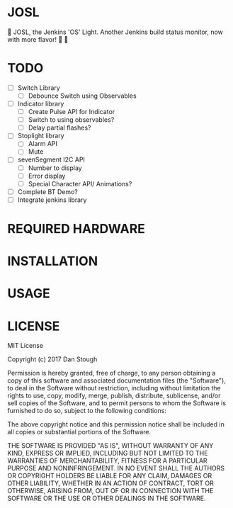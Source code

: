 # JOSL
:rotating_light: JOSL, the Jenkins 'OS' Light. Another Jenkins build status monitor, now with more flavor! :cake: :vertical_traffic_light:

# TODO

* [ ] Switch Library
    * [ ] Debounce Switch using Observables
* [ ] Indicator library
    * [ ] Create Pulse API for Indicator
    * [ ] Switch to using observables?
    * [ ] Delay partial flashes?
* [ ] Stoplight library
    * [ ] Alarm API
    * [ ] Mute
* [ ] sevenSegment I2C API
    * [ ] Number to display
    * [ ] Error display
    * [ ] Special Character API/ Animations?
* [ ] Complete BT Demo?
* [ ] Integrate jenkins library

# REQUIRED HARDWARE

# INSTALLATION

# USAGE

# LICENSE
MIT License

Copyright (c) 2017 Dan Stough

Permission is hereby granted, free of charge, to any person obtaining a copy
of this software and associated documentation files (the "Software"), to deal
in the Software without restriction, including without limitation the rights
to use, copy, modify, merge, publish, distribute, sublicense, and/or sell
copies of the Software, and to permit persons to whom the Software is
furnished to do so, subject to the following conditions:

The above copyright notice and this permission notice shall be included in all
copies or substantial portions of the Software.

THE SOFTWARE IS PROVIDED "AS IS", WITHOUT WARRANTY OF ANY KIND, EXPRESS OR
IMPLIED, INCLUDING BUT NOT LIMITED TO THE WARRANTIES OF MERCHANTABILITY,
FITNESS FOR A PARTICULAR PURPOSE AND NONINFRINGEMENT. IN NO EVENT SHALL THE
AUTHORS OR COPYRIGHT HOLDERS BE LIABLE FOR ANY CLAIM, DAMAGES OR OTHER
LIABILITY, WHETHER IN AN ACTION OF CONTRACT, TORT OR OTHERWISE, ARISING FROM,
OUT OF OR IN CONNECTION WITH THE SOFTWARE OR THE USE OR OTHER DEALINGS IN THE
SOFTWARE.